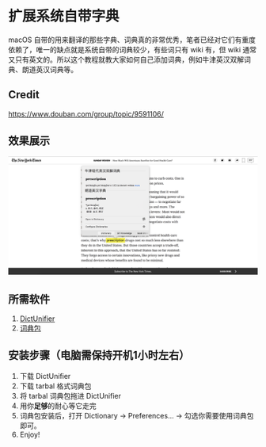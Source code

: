 # 扩展系统自带字典

macOS 自带的用来翻译的那些字典、词典真的非常优秀，笔者已经对它们有重度依赖了，唯一的缺点就是系统自带的词典较少，有些词只有 wiki 有，但 wiki 通常又只有英文的。所以这个教程就教大家如何自己添加词典，例如牛津英汉双解词典、朗道英汉词典等。

## Credit

https://www.douban.com/group/topic/9591106/

## 效果展示

![dictionary-demo](imgs/dictionary-demo.png)

## 所需软件

1. [DictUnifier](https://github.com/jjgod/mac-dictionary-kit/releases/download/v2.1/DictUnifier-2.1.zip)
2. [词典包](http://download.huzheng.org/zh_CN/index.html)

## 安装步骤（电脑需保持开机1小时左右）

1. 下载 DictUnifier
2. 下载 tarbal 格式词典包 
3. 将 tarbal 词典包拖进 DictUnifier
4. 用你**足够**的耐心等它走完
5. 词典包安装后，打开 Dictionary -> Preferences... -> 勾选你需要使用词典包即可。
6. Enjoy!
